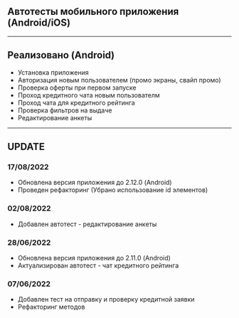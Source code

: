 Автотесты мобильного приложения (Android/iOS)
---
---
## Реализовано (Android)
* Установка приложения
* Авторизация новым пользователем (промо экраны, свайп промо)
* Проверка оферты при первом запуске
* Проход кредитного чата новым пользователм
* Проход чата для кредитного рейтинга
* Проверка фильтров на выдаче
* Редактирование анкеты 
---
## UPDATE
### 17/08/2022
* Обновлена версия приложения до 2.12.0 (Android)
* Проведен рефакторинг (Убрано использование id элементов)
### 02/08/2022
* Добавлен автотест - редактирование анкеты 
### 28/06/2022
* Обновлена версия приложения до 2.11.0 (Android)
* Актуализирован автотест - чат кредитного рейтинга
### 07/06/2022
* Добавлен тест на отправку и проверку кредитной заявки
* Рефакторинг методов


